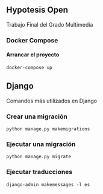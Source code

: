 ## Hypotesis Open

Trabajo Final del Grado Multimedia

### Docker Compose

#### Arrancar el proyecto
```
docker-compose up
```


## Django

Comandos más utilizados en Django

### Crear una migración
```
python manage.py makemigrations
```

### Ejecutar una migración
```
python manage.py migrate
```

### Ejecutar traducciones
```
django-admin makemessages -l es
```

